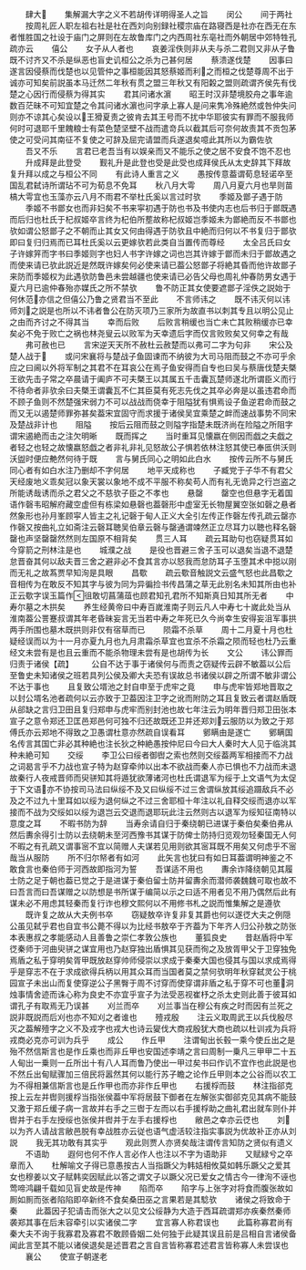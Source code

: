 <!-- { "loadSidebar": true } -->
　　肆大
　　集解漏大字之义不若胡传详明得圣人之旨
　　闵公
　　间于两社
　　按周礼匠人职左祖右社是社在西刘向别録社稷宗庙在路寝西是社亦在西无在东者惟胜国之社设于庙门之屏则在左故鲁库门之内西周社东亳社而外朝居中郊特牲孔疏亦云
　　僖公
　　女子从人者也
　　哀姜淫佚则非从夫与杀二君则又非从子鲁既不讨齐又不杀是纵恶也盲史讥桓公之杀为己甚何居
　　蔡溃遂伐楚
　　因事曰遂言因侵蔡而伐楚也以见管仲之事桓能因其怒蔡姬而利之而桓之伐楚尊周不出于诚亦可知矣前説虽本马迁然二年秋有贯之盟三年秋又有阳糓之盟则疏谓齐侯先有伐楚之心因行而侵蔡为得其实
　　君其问诸水濵
　　昭王时汉非楚境胶舟之事年逾数百茫昧不可知宜楚之令其问诸水濵也问字承上寡人是问来隽冷殊絶然或咎仲失问则亦不谅其心矣设以王猾夏责之彼肯去其王号而不扰中华耶彼实有罪而不服我师何时可退耶千里餽粮士有菜色楚坚壁不战而遣竒兵以截其后可奈何故责其不贡包茅使之可受问其南征不复使之可辞及屈完请盟而兵遂退矣噫此其所以为霸佐欤
　　吾又不乐
　　言君已老吾当有以娱亲而又不能乐之使之居不安食不饱不忍也
　　升成拜是此登受
　　觐礼升是此登也受是此受也成拜侯氏从太史辞其下拜故复升拜以成之与桓公不同
　　有此诗人重言之义
　　愚按传意葢谓荀息轻诺卒至国乱君弑诗所谓玷不可为荀息不免耳
　　秋八月大雩
　　周八月夏六月也旱则苗槁大雩宜也玉藻亦云八月不雨君不举杜氏奚以言过时欤
　　季姬及鄫子遇于防
　　季姬不书鄫女也而非妇矣不书来寜初遇于防也书及书使内志也后书归于鄫既遇而后归也杜氏于杞叔姬卒言终为杞伯所塟故称杞叔姬岂季姬未为鄫絶而反不书鄫也欤如谓公怒鄫子之不朝而止其女又何由得遇于防欤且中絶而归何以不书复归于鄫欤即曰复归归焉而已耳杜氏奚以云更嫁欤若此类自当置传而尊经
　　太全吕氏曰女子许嫁笄而字书曰季姬则字也妇人书字许嫁之词也岂其许嫁于鄫而未归于鄫故遇之而使来请已欤此説近是然既许嫁矣何必使来请已葢公怒鄫子将絶其昏而他许故鄫子来防而季姬权为此遇欤防鲁邑未尝越疆也使来请已必告父母也周礼仲春防男女遇于夏六月已逾仲春殆亦媒氏之所不禁欤
　　鲁不防正其女使要遮鄫子淫佚之説始于何休范亦信之但僖公乃鲁之贤君当不至此
　　不言师讳之
　　既不讳灭何以讳师刘之説是也所以不讳者鲁公在防灭项乃三家所为故直书以刺其专且以明公见止之由而齐讨之不得其当
　　幸而后败
　　后败言稍缓也当亡未亡其败稍缓亦已幸矣必不免于败亡之祸也林尧叟云以败军为天幸遗后字而仅言败败矣又何幸之有哉
　　弗可赦也已
　　言宋逆天天所不赦杜云赦楚而以弗可二字为句非
　　宋公及楚人战于
　　或问宋襄将与楚战子鱼固谏而不纳彼为大司马阻而鼓之不亦可乎余应之曰阃以外将军制之其君不在耳哀公在焉子鱼安得而自专也曰吴与蔡唐伐楚夫槩王欲先击子常之卒晨请于阖庐不可夫槩王以其属五千击囊瓦楚师遂北所谓臣义而行不待命者非欤余曰夫槩王谓囊瓦不仁其臣莫有死志先伐之其卒必奔是以虽违君命而不顾子鱼则不然楚强宋弱力不可以战战而侥幸于阻隘犹有惧焉设子鱼逆君命而鼓之而又无以遏楚师罪弥甚矣葢宋宜固守而求援于诸侯吴宜乘楚之衅而速战事势不同宋及楚战非计也
　　阻隘
　　按后云阻而鼓之则隘字指楚未既济尚在险隘之所阻字谓宋遏絶而击之注欠明晰
　　既而挥之
　　当时重耳见懐嬴在侧因而戯之夫戯之者轻之也轻之故懐嬴怒戯之者非礼非礼见怒故公子惧若依林注怒其使已奉匜供沃则沃盥时便应艴然何待于既
　　言与舅氏同心之明如此白水
　　按传云所不与舅氏同心者有如白水注乃删却不字何居
　　地平天成称也
　　子臧党于子华不有君父天经废地义乖矣冠以象天裳以象地不成不平服不称矣苟人而有礼无诡异之行岂盗之所能诱哉诱而杀之君父之不慈欤子臣之不孝也
　　悬罄
　　罄空也但悬字无着国语作磬韦昭解府藏空虚但有栋梁如悬磬也葢磬形中虚室无长物屋翼空张如磬之悬者然象形也孙月峯顾寜人皆主之礼记磬于甸人正义大全引左传正作磬左传孔疏云罄亦作磬又按曲礼立如斋注云磬耳聴吴伯章云磬与罄通谓竦然正立尽耳力以聴也释名磬罄也声坚罄罄然然则左国原不相背矣
　　贯三人耳
　　疏云耳助句也窃疑贯耳如今穿箭之刑林注是也
　　城濮之战
　　是役也晋避三舍子玉可以退矣当退不退楚怠晋奋其何以敌夫晋三舍之避非必不食其言亦以怒我而怠防耳子玉堕其术中搃以刚而无礼之故蒍贾早知洵是具眼
　　昌歜
　　疏云歜音触説文云盛气怒也此昌歜之音相传为在敢反不知其字与彼为同为异徧捡书传昌蒲之草无此别名未知其所由也补正云歜字误玉篇作徂敢切菖蒲葅也顾君知孔君所不知斯真日知其所无者
　　中寿尔墓之木拱矣
　　养生经黄帝曰中寿百嵗淮南子则云凡人中寿七十嵗此处当从淮南葢公詈蹇叔谓其年老昏昧妄言无当若中寿之年死已久今尚幸生安得妄沮军事拱两手所围也墓木既拱则非仅有宿草而已
　　陨霜不杀草
　　周十二月夏十月也杜疑经误而以为十一月亦夏九月也九月肃霜杀草宜也宜杀不杀霜之陨而轻也杜乃云重经文未尝有是也且云重而不能杀物理未尝有是也胡传为长
　　文公
　　讳公罪而归责于诸侯【疏】
　　公自不达于事于诸侯何与而责之窃疑传云辟不敏葢以公后至鲁史未知诸侯之班若具列公侯及卿大夫恐有误故总书诸侯以辟之所谓不敏非谓公不达于事也
　　且复致公壻池之封自申至于虎牢之竟
　　申与虎牢皆郑地晋取之以封公壻名池者疏何以云亦致于卫葢因注卫字之讹而附防之耳且复致云者谓赵盾既从郤缺之言归卫田且复归郑申与虎牢而别封池也故七年注云为明年晋归郑卫田张本宣子之意令郑还卫匡邑郑邑何可独不归还故既还卫并还郑刘云服防以为致之于郑傅氏亦云郑地不得致之卫愚谓杜意亦然疏自误看耳
　　鄋瞒由是遂亡
　　鄋瞒国名传言其国亡非必其种絶也注长狄之种絶愚按仲尼曰今曰大人秦时大人见于临洮其种未絶可知
　　交绥
　　李卫公曰绥者御辔之索也然则交绥葢两军相接而不力战之词曷言乎不力战也宣子特为赵穿牵帅以出本不欲战而秦人亦已惧也不力战而未退故秦行人夜戒晋师而臾骈知其将遁犹欲薄诸河也杜氏谓退军为绥于上文语气为太促于下文语亦不协按司马法曰纵绥不及又曰纵绥不过三舍谓纵放其绥追蹑敌兵不必及之不过九十里耳如以绥为退何纵之不过三舍耶桓十年注以礼自释交绥而退亦以军接而不战为交绥如以绥为退岂云交退而退耶玩此注云然则古以退军为绥知征南特以意度之耳
　　不暇书防为辞
　　当寿余请自归于秦绕朝已进谋于秦伯矣秦伯弗从然后夀余得引士防以去绕朝未至河西豫书其谋于防俾士防持归览观勿轻秦国无人何不暇之有孔疏又谓事宻不宜以简赠人夫谋若见用则欲其宻耳既不用矣又何虑乎不宻哉当从服防
　　所不归尔帑者有如河
　　此矢言也犹曰有如日耳葢谓明神鉴之不敢食言也秦伯师于河西故即指河为誓
　　吾谋适不用也
　　夀余诈降绕朝见其履士防之足于朝也葢已觉之于是进谋于秦伯留士防并留夀余而潜师袭魏魏可取也故不曰吾言而曰吾谋赠之以防想是书所谋于编简以示之曰适不用者见不用乃偶然后此有谋未必不用虑其轻秦而复行诈也穆文熙何以不用修书札之説而惟集解之是遵欤
　　既许复之故从大夫例书卒
　　窃疑敖卒许复非复其爵也何以遂徔大夫之例隠公虽见弑乎君也自宜书公薨不得以为比经书敖卒于齐葢为下年齐人归公孙敖之防张本表惠叔之孝能感动人且善鲁之崇仁孝敦公族也
　　董狐良史
　　昔赵盾将中军徔秦师于河曲臾骈之谋宜用也乃赵穿独出盾惧其见获而徇之及放胥甲父于卫穿独免焉盾之私于穿明矣胥甲既放赵穿帅师侵崇以求成于秦秦大国也侵其与国以求成焉得乎是穿志不在于求成欲得兵柄以用其众耳而当国者莫之禁何欤明年秋穿弑灵公于桃园宣子未出山而复使穿逆公子黑臀于周不讨穿而使穿谓非盾之私于穿不可也董洞烛事情舍迹而诛心称为良史不亦宜乎宣子为法受恶视崔杼之杀太史则此善于彼耳如谓孔子有取焉无乃误甚
　　刈兰而卒
　　刈兰事当在穆公有疾之时而因有兰死之説非既説而后刈也亦不知刈之者谁也
　　殪戎殷
　　注云义取周武王以兵伐殷尽灭之葢解殪字之义不及戎字也戎大也诗云夑伐大商戎殷犹大商也疏以杜训戎为兵将戎商必克亦可训为兵乎
　　成公
　　作丘甲
　　注谓甸出长毂一乘今使丘出之是殆不然信斯言也是作丘乘也而非丘甲也安国述李靖之言曰周制一乗凡三甲甲二十五人甸出一乗则一丘所出十有八人耳而鲁乃使出一甲过矣书曰作讥不宜作也此説是也不然丘出甸赋骤加三倍民将嚣然其何以能行苏子瞻之论作丘甲则本之公谷而以农工为不得相兼信斯言也是丘作甲也而亦非作丘甲也
　　右援桴而鼓
　　林注指郤克按上云左并辔则援桴当指张侯葢中军将居鼓下御者在左解张实御郤克见其病不能鼓又激于郑丘缓子病一言故并右手之三辔于左而以右手援桴助之曲礼君出就车则仆并辔并于右手左授绥也张侯并辔并于左手右援桴也
　　敝邑之幸亦云徔也
　　刘以为齐人请战言敝邑脱有幸战胜亦云従也语气虚活较注指实事説为优故补正亦从刘説
　　我无其功敢有其实乎
　　观此则贾人亦贤矣哉注谓传言知防之贤似有遗义
　　不语助
　　遐何也何不作人言必作人也注以不字为语助非
　　又赋緑兮之卒章而入
　　杜解喻文子得已意愚按古人当指蹶父为韩姞相攸莫如韩乐蹶父之爱其女也穆姜以文子赋韩奕因赋此以答之谓文子以蹶父况已爱女之情古今一律洵不诬也莺啼鸿翩千载如见盲史故是传神
　　陷而卒
　　陷字与上张字对将食而腹张故如厠如厠而张者陷陷即卒新终不食矣桑田巫之言果若是其騐欤
　　诸侯之将致命于秦
　　此葢因子犯请击而张大之以见文公绥静为大造于西耳疏谓郑亦疾秦然秦师袭郑其事在后未容牵引以实诸侯二字
　　宜言寡人称君误也
　　此篇称寡君尚有秦大夫不询于我寡君及寡君不敢顾昏姻二处何独于此疑其误且前是吕相自言诸侯备闻此言至其不能以诸侯退矣是述晋君之言自言皆称寡君述君言皆称寡人未尝误也
　　襄公
　　使宣子朝遂老
